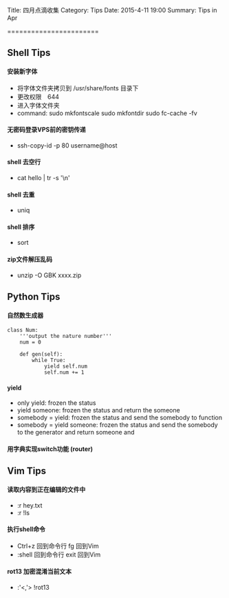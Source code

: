 Title: 四月点滴收集
Category: Tips
Date: 2015-4-11 19:00
Summary: Tips in Apr

=======================

## Shell Tips

#### 安装新字体

- 将字体文件夹拷贝到 /usr/share/fonts 目录下
- 更改权限　644
- 进入字体文件夹
- command:
    sudo mkfontscale
    sudo mkfontdir
    sudo fc-cache -fv
    
#### 无密码登录VPS前的密钥传递
- ssh-copy-id -p 80 username@host

#### shell 去空行
- cat hello | tr -s '\n'

#### shell 去重
- uniq

#### shell 排序
- sort

#### zip文件解压乱码
- unzip -O GBK xxxx.zip

## Python Tips

#### 自然数生成器

    class Num:
        '''output the nature number'''
        num = 0
        
        def gen(self):
            while True:
                yield self.num
                self.num += 1
                
#### yield

- only yield: frozen the status
- yield someone: frozen the status and return the someone
- somebody = yield: frozen the status and send the somebody to function
- somebody = yield someone: frozen the status and send the somebody to the generator and return someone and 

#### 用字典实现switch功能 (router)

## Vim Tips

#### 读取内容到正在编辑的文件中
- :r hey.txt
- :r !ls

#### 执行shell命令
- Ctrl+z 回到命令行 fg 回到Vim
- :shell 回到命令行 exit 回到Vim

#### rot13 加密混淆当前文本
- :'<,'> !rot13
